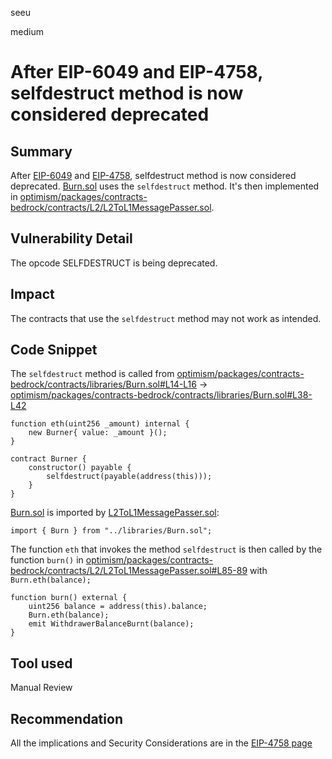 seeu

medium

# After EIP-6049 and EIP-4758, selfdestruct method is now considered deprecated

## Summary

After [EIP-6049](https://eips.ethereum.org/EIPS/eip-6049) and [EIP-4758](https://eips.ethereum.org/EIPS/eip-4758), selfdestruct method is now considered deprecated. [Burn.sol](https://github.com/sherlock-audit/2023-01-optimism/blob/main/optimism/packages/contracts-bedrock/contracts/libraries/Burn.sol) uses the `selfdestruct` method. It's then implemented in [optimism/packages/contracts-bedrock/contracts/L2/L2ToL1MessagePasser.sol](https://github.com/sherlock-audit/2023-01-optimism/blob/main/optimism/packages/contracts-bedrock/contracts/L2/L2ToL1MessagePasser.sol).

## Vulnerability Detail

The opcode SELFDESTRUCT is being deprecated.

## Impact

The contracts that use the `selfdestruct` method may not work as intended.

## Code Snippet

The `selfdestruct` method is called from [optimism/packages/contracts-bedrock/contracts/libraries/Burn.sol#L14-L16](https://github.com/sherlock-audit/2023-01-optimism/blob/main/optimism/packages/contracts-bedrock/contracts/libraries/Burn.sol#L14-L16) -> [optimism/packages/contracts-bedrock/contracts/libraries/Burn.sol#L38-L42](https://github.com/sherlock-audit/2023-01-optimism/blob/main/optimism/packages/contracts-bedrock/contracts/libraries/Burn.sol#L38-L42)
```Solidity
function eth(uint256 _amount) internal {
    new Burner{ value: _amount }();
}
```
```Solidity
contract Burner {
    constructor() payable {
        selfdestruct(payable(address(this)));
    }
}
```

[Burn.sol](https://github.com/sherlock-audit/2023-01-optimism/blob/main/optimism/packages/contracts-bedrock/contracts/libraries/Burn.sol) is imported by [L2ToL1MessagePasser.sol](https://github.com/sherlock-audit/2023-01-optimism/blob/main/optimism/packages/contracts-bedrock/contracts/L2/L2ToL1MessagePasser.sol#L7):
```Solidity
import { Burn } from "../libraries/Burn.sol";
```

The function `eth` that invokes the method `selfdestruct` is then called by the function `burn()` in [optimism/packages/contracts-bedrock/contracts/L2/L2ToL1MessagePasser.sol#L85-89](https://github.com/sherlock-audit/2023-01-optimism/blob/main/optimism/packages/contracts-bedrock/contracts/L2/L2ToL1MessagePasser.sol#L85-89) with `Burn.eth(balance);`
```Solidity
function burn() external {
    uint256 balance = address(this).balance;
    Burn.eth(balance);
    emit WithdrawerBalanceBurnt(balance);
}
```

## Tool used

Manual Review

## Recommendation

All the implications and Security Considerations are in the [EIP-4758 page](https://eips.ethereum.org/EIPS/eip-4758#security-considerations)